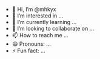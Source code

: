 - 👋 Hi, I’m @mhkyx
- 👀 I’m interested in ...
- 🌱 I’m currently learning ...
- 💞️ I’m looking to collaborate on ...
- 📫 How to reach me ...
- 😄 Pronouns: ...
- ⚡ Fun fact: ...

<!---
mhkyx/mhkyx is a ✨ special ✨ repository because its `README.md` (this file) appears on your GitHub profile.
You can click the Preview link to take a look at your changes.
--->
